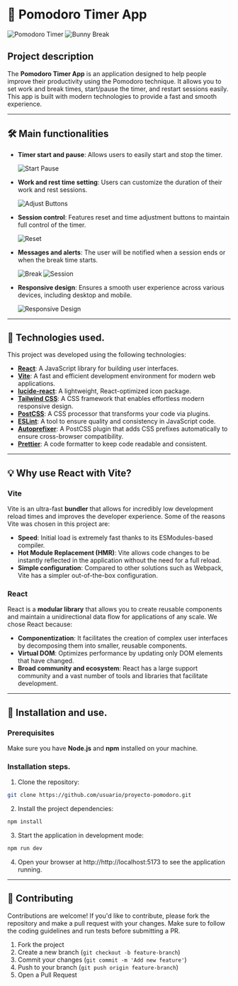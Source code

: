 # 📅 Pomodoro Timer App

![Pomodoro Timer](./src/assets/bunny-work.gif) ![Bunny Break](./src/assets/bunny-break.gif)

## Project description

The **Pomodoro Timer App** is an application designed to help people improve their productivity using the Pomodoro technique. It allows you to set work and break times, start/pause the timer, and restart sessions easily. This app is built with modern technologies to provide a fast and smooth experience.

---

## 🛠️ Main functionalities

- **Timer start and pause**: Allows users to easily start and stop the timer.

  <img src="./public/Screen-2.gif" alt="Start Pause" align="left"/>

  <br clear="left"/>

- **Work and rest time setting**: Users can customize the duration of their work and rest sessions.

  <img src="./public/Screen-1.gif" alt="Adjust Buttons" align="left"/>

  <br clear="left"/>

- **Session control**: Features reset and time adjustment buttons to maintain full control of the timer.

  <img src="./public/Screen-3.gif" alt="Reset" align="left"/>

  <br clear="left"/>

- **Messages and alerts**: The user will be notified when a session ends or when the break time starts.

  <img src="./public/Screen-4.gif" alt="Break" align="left"/>
  <img src="./public/Screen-5.gif" alt="Session" align="left"/>

  <br clear="left"/>

- **Responsive design**: Ensures a smooth user experience across various devices, including desktop and mobile.
  
  <img src="./public/Screen-PC.gif" alt="Responsive Design" align="left"/>

  <br clear="left"/>

---

## 🚀 Technologies used.

This project was developed using the following technologies:

- **[React](https://reactjs.org/)**: A JavaScript library for building user interfaces.
- **[Vite](https://vitejs.dev/)**: A fast and efficient development environment for modern web applications.
- **[lucide-react](https://lucide.dev/)**: A lightweight, React-optimized icon package.
- **[Tailwind CSS](https://tailwindcss.com/)**: A CSS framework that enables effortless modern responsive design.
- **[PostCSS](https://postcss.org/)**: A CSS processor that transforms your code via plugins.
- **[ESLint](https://eslint.org/)**: A tool to ensure quality and consistency in JavaScript code.
- **[Autoprefixer](https://github.com/postcss/autoprefixer)**: A PostCSS plugin that adds CSS prefixes automatically to ensure cross-browser compatibility.
- **[Prettier](https://prettier.io/)**: A code formatter to keep code readable and consistent.

---

## 💡 Why use React with Vite?

### Vite

Vite is an ultra-fast **bundler** that allows for incredibly low development reload times and improves the developer experience. Some of the reasons Vite was chosen in this project are:

- **Speed**: Initial load is extremely fast thanks to its ESModules-based compiler.
- **Hot Module Replacement (HMR)**: Vite allows code changes to be instantly reflected in the application without the need for a full reload.
- **Simple configuration**: Compared to other solutions such as Webpack, Vite has a simpler out-of-the-box configuration.

### React

React is a **modular library** that allows you to create reusable components and maintain a unidirectional data flow for applications of any scale. We chose React because:

- **Componentization**: It facilitates the creation of complex user interfaces by decomposing them into smaller, reusable components.
- **Virtual DOM**: Optimizes performance by updating only DOM elements that have changed.
- **Broad community and ecosystem**: React has a large support community and a vast number of tools and libraries that facilitate development.

---

## 🔧 Installation and use.

### Prerequisites

Make sure you have **Node.js** and **npm** installed on your machine.

### Installation steps.

1. Clone the repository:

```bash
git clone https://github.com/usuario/proyecto-pomodoro.git
```

2. Install the project dependencies:

```bash
npm install
```

3. Start the application in development mode:

```bash
npm run dev
```

4. Open your browser at http://http://localhost:5173 to see the application running.

---

## 🤝 Contributing

Contributions are welcome! If you'd like to contribute, please fork the repository and make a pull request with your changes. Make sure to follow the coding guidelines and run tests before submitting a PR.

1. Fork the project
2. Create a new branch (`git checkout -b feature-branch`)
3. Commit your changes (`git commit -m 'Add new feature'`)
4. Push to your branch (`git push origin feature-branch`)
5. Open a Pull Request
